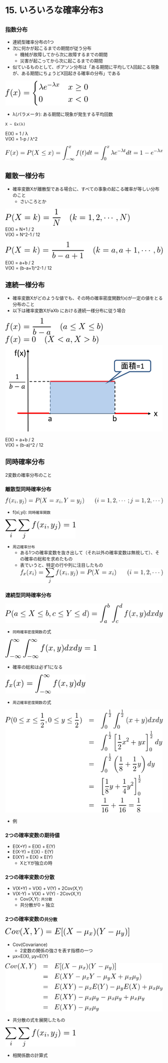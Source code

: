 # 15. いろいろな確率分布3
## `指数分布`
* 連続型確率分布の1つ
* 次に何かが起こるまでの期間が従う分布
  * 機械が故障してから次に故障するまでの期間
  * 災害が起こってから次に起こるまでの期間
* 似ているものとして、ポアソン分布は「ある期間に平均してλ回起こる現象が、ある期間にちょうどX回起きる確率の分布」である

![](./img/072.PNG)
* λ(パラメータ): ある期間に現象が発生する平均回数
```
X ~ Ex(λ)
```
E(X) = 1 / λ  
V(X) = 1-p / λ^2  

![](./img/073.PNG)

## 離散一様分布
* 確率変数Xが離散型である場合に、すべての事象の起こる確率が等しい分布のこと
  * さいころとか

![](./img/074.PNG)  
E(X) = N+1 / 2  
V(X) = N^2-1 / 12  

![](./img/075.PNG)  
E(X) = a+b / 2  
V(X) = (b-a+1)^2-1 / 12  

## 連続一様分布
* 確率変数Xがどのような値でも、その時の確率密度関数f(x)が一定の値をとる分布のこと
* 以下は確率変数XがaXb における連続一様分布に従う場合

![](./img/076.PNG)  
![](./img/077.PNG)  
![](./img/078.PNG)  

E(X) = a+b / 2  
V(X) = (b-a)^2 / 12  

## 同時確率分布
2変数の確率分布のこと  

### 離散型同時確率分布
![](./img/079.PNG)  
* f(xi,yi): `同時確率関数`

![](./img/080.PNG)  
* `周辺確率分布`
  * ある1つの確率変数を抜き出して（それ以外の確率変数は無視して）、その確率の総和を求めたもの
  * 表でいうと、特定の行や列に注目したもの
![](./img/081.PNG)  

### 連続型同時確率分布
![](./img/082.PNG)  
* `同時確率密度関数`の式

![](./img/083.PNG)  
* 確率の総和は必ず1になる

![](./img/084.PNG)  
* `周辺確率密度関数`の式

![](./img/085.PNG)  
* 例

### 2つの確率変数の期待値
* E(X+Y) = E(X) + E(Y)
* E(X-Y) = E(X) - E(Y)
* E(XY) = E(X) × E(Y)
  * XとYが独立の時

### 2つの確率変数の分散
* V(X+Y) = V(X) + V(Y) + 2Cov(X,Y)
* V(X-Y) = V(X) + V(Y) - 2Cov(X,Y)
  * Cov(X,Y): `共分散`
  * 共分散が0 = 独立

### 2つの確率変数の`共分散`
![](./img/086.PNG)
* Cov(Covariance)
  * 2変数の関係の強さを表す指標の一つ
* μx=E(X), μy=E(Y)

![](./img/087.PNG)
* 共分散の式を展開したもの

![](./img/080.PNG)
* 相関係数の計算式
